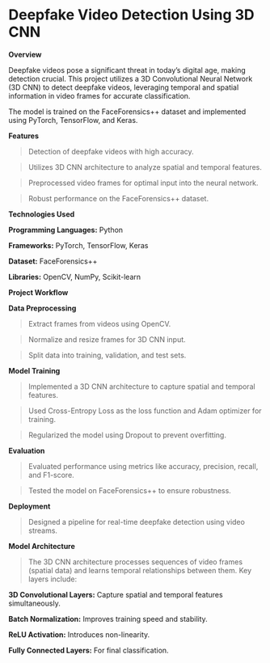 # Deepfake Video Detection Using 3D CNN
**Overview**

Deepfake videos pose a significant threat in today’s digital age, making detection crucial. This project utilizes a 3D Convolutional Neural Network (3D CNN) to detect deepfake videos, leveraging temporal and spatial information in video frames for accurate classification.

The model is trained on the FaceForensics++ dataset and implemented using PyTorch, TensorFlow, and Keras.


**Features**

   > Detection of deepfake videos with high accuracy.

   > Utilizes 3D CNN architecture to analyze spatial and temporal features.

   > Preprocessed video frames for optimal input into the neural network.

   > Robust performance on the FaceForensics++ dataset.


**Technologies Used**


**Programming Languages:** Python


**Frameworks:** PyTorch, TensorFlow, Keras


**Dataset:** FaceForensics++


**Libraries:** OpenCV, NumPy, Scikit-learn


**Project Workflow**


**Data Preprocessing**

   > Extract frames from videos using OpenCV.
      
   > Normalize and resize frames for 3D CNN input.
      
   > Split data into training, validation, and test sets.

      
      
**Model Training**

   > Implemented a 3D CNN architecture to capture spatial and temporal features.
      
   > Used Cross-Entropy Loss as the loss function and Adam optimizer for training.
      
   > Regularized the model using Dropout to prevent overfitting.
      
**Evaluation**

   > Evaluated performance using metrics like accuracy, precision, recall, and F1-score.
      
   > Tested the model on FaceForensics++ to ensure robustness.

      
**Deployment**

   > Designed a pipeline for real-time deepfake detection using video streams.

      
**Model Architecture**

   > The 3D CNN architecture processes sequences of video frames (spatial data) and learns temporal relationships between them. Key layers include:

**3D Convolutional Layers:** Capture spatial and temporal features simultaneously.

**Batch Normalization:** Improves training speed and stability.

**ReLU Activation:** Introduces non-linearity.

**Fully Connected Layers:** For final classification.
